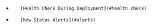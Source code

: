<!-- usedin: [ _rails/stack-management/rack_health_check-v1.md] -->


*        [Health Check During Deployment](#health_check)
*        [New Status Alerts](#alerts)

